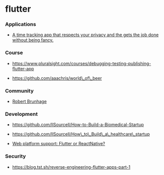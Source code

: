 # flutter

### Applications

- [A time tracking app that respects your privacy and the gets the job done without being fancy.](https://github.com/hamaluik/timecop)

### Course

- https://www.pluralsight.com/courses/debugging-testing-publishing-flutter-app

<!-- -->

- https://github.com/aaachris/world\_of\_beer

### Community

- [Robert Brunhage](https://robertbrunhage.com/)

### Development

- https://github.com/llSourcell/How-to-Build-a-Biomedical-Startup

<!-- -->

- https://github.com/llSourcell/How\_to\_Build\_a\_healthcare\_startup

<!-- -->

- [Web platform support: Flutter or ReactNative?](https://twitter.com/sebastienlorber/status/1367424075619049474)

### Security

- https://blog.tst.sh/reverse-engineering-flutter-apps-part-1
